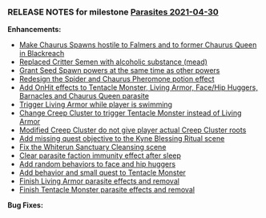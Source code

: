 ### RELEASE NOTES for milestone [Parasites 2021-04-30](https://github.com/SkyrimLL/SkLLmods/milestone/92?closed=1) 
**Enhancements:** 
- [Make Chaurus Spawns hostile to Falmers and to former Chaurus Queen in Blackreach](https://github.com/SkyrimLL/SkLLmods/issues/1134)
- [Replaced Critter Semen with alcoholic substance (mead)](https://github.com/SkyrimLL/SkLLmods/issues/1133)
- [Grant Seed Spawn powers at the same time as other powers](https://github.com/SkyrimLL/SkLLmods/issues/1132)
- [Redesign the Spider and Chaurus Pheromone potion effect](https://github.com/SkyrimLL/SkLLmods/issues/1131)
- [Add OnHit effects to Tentacle Monster, Living Armor, Face/Hip Huggers, Barnacles and Chaurus Queen parasite](https://github.com/SkyrimLL/SkLLmods/issues/1130)
- [Trigger Living Armor while player is swimming](https://github.com/SkyrimLL/SkLLmods/issues/1129)
- [Change Creep Cluster to trigger Tentacle Monster instead of Living Armor](https://github.com/SkyrimLL/SkLLmods/issues/1128)
- [Modified Creep Cluster do not give player actual Creep Cluster roots](https://github.com/SkyrimLL/SkLLmods/issues/1127)
- [Add missing quest objective to the Kyne Blessing Ritual scene](https://github.com/SkyrimLL/SkLLmods/issues/1126)
- [Fix the Whiterun Sanctuary Cleansing scene](https://github.com/SkyrimLL/SkLLmods/issues/1125)
- [Clear parasite faction immunity effect after sleep](https://github.com/SkyrimLL/SkLLmods/issues/1122)
- [Add random behaviors to face and hip huggers](https://github.com/SkyrimLL/SkLLmods/issues/1119)
- [Add behavior and small quest to Tentacle Monster](https://github.com/SkyrimLL/SkLLmods/issues/1118)
- [Finish Living Armor parasite effects and removal](https://github.com/SkyrimLL/SkLLmods/issues/1010)
- [Finish Tentacle Monster parasite effects and removal](https://github.com/SkyrimLL/SkLLmods/issues/1009)

**Bug Fixes:** 

